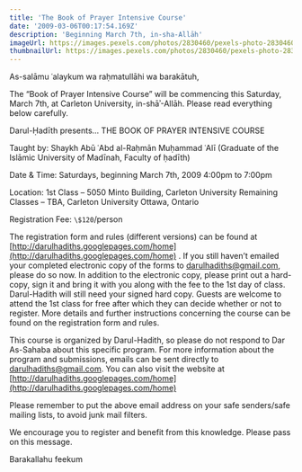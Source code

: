 ```yaml
---
title: 'The Book of Prayer Intensive Course'
date: '2009-03-06T00:17:54.169Z'
description: 'Beginning March 7th, in-sha-Allāh'
imageUrl: https://images.pexels.com/photos/2830460/pexels-photo-2830460.jpeg
thumbnailUrl: https://images.pexels.com/photos/2830460/pexels-photo-2830460.jpeg?auto=compress&cs=tinysrgb&h=750&w=1260
---
```


As-salāmu ʿalaykum wa raḥmatullāhi wa barakātuh,

The “Book of Prayer Intensive Course” will be commencing this Saturday, March 7th, at Carleton University, in-shāʾ-Allāh. Please read everything below carefully.

Darul-Ḥadīth presents…
THE BOOK OF PRAYER
INTENSIVE COURSE

Taught by:
Shaykh Abū ʿAbd al-Raḥmān Muḥammad ʿAlī
(Graduate of the Islāmic University of Madīnah, Faculty of ḥadīth)

Date & Time:
Saturdays, beginning March 7th, 2009
4:00pm to 7:00pm

Location:
1st Class – 5050 Minto Building, Carleton University
Remaining Classes – TBA, Carleton University
Ottawa, Ontario

Registration Fee:
`\$120`/person

The registration form and rules (different versions) can be found at [http://darulhadiths.googlepages.com/home](http://darulhadiths.googlepages.com/home) . If you still haven’t emailed your completed electronic copy of the forms to darulhadiths@gmail.com, please do so now. In addition to the electronic copy, please print out a hard-copy, sign it and bring it with you along with the fee to the 1st day of class. Darul-Hadith will still need your signed hard copy. Guests are welcome to attend the 1st class for free after which they can decide whether or not to register. More details and further instructions concerning the course can be found on the registration form and rules.

This course is organized by Darul-Hadith, so please do not respond to Dar As-Sahaba about this specific program. For more information about the program and submissions, emails can be sent directly to darulhadiths@gmail.com. You can also visit the website at [http://darulhadiths.googlepages.com/home](http://darulhadiths.googlepages.com/home)

Please remember to put the above email address on your safe senders/safe mailing lists, to avoid junk mail filters.

We encourage you to register and benefit from this knowledge. Please pass on this message.

Barakallahu feekum

